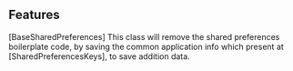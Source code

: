 ## Features

[BaseSharedPreferences]
This class will remove the shared preferences boilerplate code, by saving the common application
info which present at [SharedPreferencesKeys], to save addition data.
